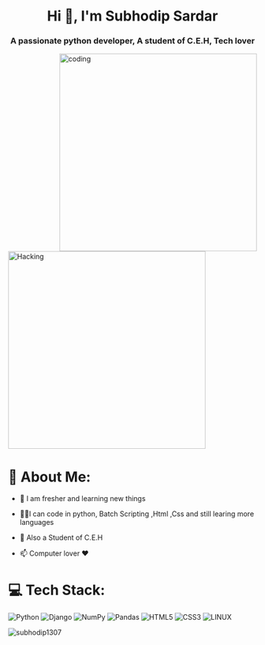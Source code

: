 <h1 align="center">Hi 👋, I'm Subhodip Sardar</h1>
<h3 align="center">A passionate python developer, A student of C.E.H, Tech lover</h3>
<img align="right" alt="coding" width="400" src="https://media.tenor.com/NOYF3f82b_gAAAAC/programmer.gif">
<img align="center" alt="Hacking" width="400" src="https://media.tenor.com/-SV9TjUGabMAAAAC/hacker-python.gif">

# 💫 About Me:

- 🌱 I am fresher and learning new things

- 👨‍💻I can code in python, Batch Scripting ,Html ,Css and still learing more languages

- 🌱 Also a Student of C.E.H

- 📫 Computer lover ❤️

# 💻 Tech Stack:
![Python](https://img.shields.io/badge/python-3670A0?style=for-the-badge&logo=python&logoColor=ffdd54) ![Django](https://img.shields.io/badge/django-%23092E20.svg?style=for-the-badge&logo=django&logoColor=white)  ![NumPy](https://img.shields.io/badge/numpy-%23013243.svg?style=for-the-badge&logo=numpy&logoColor=white) ![Pandas](https://img.shields.io/badge/pandas-%23150458.svg?style=for-the-badge&logo=pandas&logoColor=white) 
![HTML5](https://img.shields.io/badge/html5-%23E34F26.svg?style=for-the-badge&logo=html5&logoColor=white) ![CSS3](https://img.shields.io/badge/css3-%231572B6.svg?style=for-the-badge&logo=css3&logoColor=white) ![LINUX](https://img.shields.io/badge/Linux-FCC624?style=for-the-badge&logo=linux&logoColor=black)



<p><img align="center" src="https://github-readme-stats.vercel.app/api/top-langs?username=subhodip1307&show_icons=true&locale=en&layout=compact" alt="subhodip1307" /></p>
